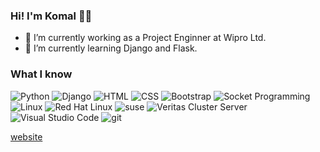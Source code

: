 ### Hi! I'm Komal 🙋‍♀️

- 🔭 I’m currently working as a Project Enginner at Wipro Ltd.
- 🌱 I’m currently learning Django and Flask.
  
  
### What I know

<p>
<img alt="Python" src="https://img.shields.io/badge/-Python-3776AB?style=flat&logo=Python&logoColor=white" />
<img alt="Django" src="https://img.shields.io/badge/-Django-092E20?style=flat&logo=Django&logoColor=white" />
<img alt="HTML" src="https://img.shields.io/badge/-HTML-E34F26?style=flat&logo=Html5&logoColor=white" />
<img alt="CSS" src="https://img.shields.io/badge/-CSS-1572B6?style=flat&logo=css3&logoColor=white" />
<img alt="Bootstrap" src="https://img.shields.io/badge/-Bootstrap-563D7C?style=flat&logo=bootstrap&logoColor=white" />
<img alt="Socket Programming" src="https://img.shields.io/badge/-SocketProgramming-000000?style=flat" />
<img alt="Linux" src="https://img.shields.io/badge/-Linux-FCC624?style=flat&logo=Linux&logoColor=white" />
<img alt="Red Hat Linux" src="https://img.shields.io/badge/-RedHatLinux-EE0000?style=flat&logo=RedHat&logoColor=white" />
<img alt="suse" src="https://img.shields.io/badge/-SUSE-73BA25?style=flat&logo=openSUSE&logoColor=white" />
<img alt="Veritas Cluster Server" src="https://img.shields.io/badge/-Veritas Cluster Server-B1181E?style=flat&logo=Veritas&logoColor=white" />
<img alt="Visual Studio Code" src="https://img.shields.io/badge/-VScode-007ACC?style=flat&logo=VisualStudioCode&logoColor=white" />
<img alt="git" src="https://img.shields.io/badge/-Git-F05032?style=flat&logo=git&logoColor=white" />
</p>


[website][website]

[website]: "https://fast-journey-45435.herokuapp.com"
